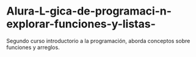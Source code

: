 # Alura-L-gica-de-programaci-n-explorar-funciones-y-listas-
Segundo curso introductorio a la programación, aborda conceptos sobre funciones y arreglos.
